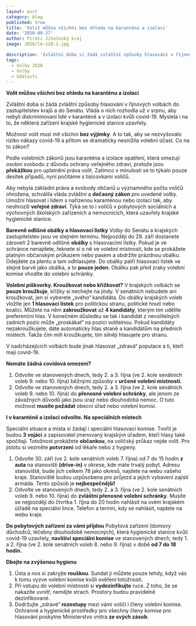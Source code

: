 ```yaml
---
layout: post
category: blog
published: true
title: 'Volit můžou všichni bez ohledu na karanténu a izolaci'
date: '2020-09-27'
author: Piráti Jihočeský kraj
image: 2020/lm-128-2.jpg

description: 'Zvláštní doba si žádá zvláštní způsoby hlasování v říjnových volbách do zastupitelstev krajů a do Senátu. Vláda o nich rozhodla už v srpnu, aby nebyli diskriminovaní lidé v karanténě a v izolaci kvůli covid-19. Myslela i na to, že některá zařízení krajské hygienické stanice uzavřely.'
tags:
  - Volby 2020
  - Volby
  - Události
---
```

**Volit můžou všichni bez ohledu na karanténu a izolaci**

Zvláštní doba si žádá zvláštní způsoby hlasování v říjnových volbách do zastupitelstev krajů a do Senátu. Vláda o nich rozhodla už v srpnu, aby nebyli diskriminovaní lidé v karanténě a v izolaci kvůli covid-19. Myslela i na to, že některá zařízení krajské hygienické stanice uzavřely. 

Možnost volit musí mít všichni **bez výjimky**. A to tak, aby se nezvyšovalo riziko nákazy covid-19 a přitom se dramaticky nesnížila volební účast. Co na to zákon?

Podle volebních zákonů jsou karanténa a izolace opatření, která omezují osobní svobodu z důvodu ochrany veřejného zdraví, protože jsou **překážkou** pro uplatnění práva volit. Zatímco v minulosti se to týkalo pouze desítek případů, nyní počítáme s tisícovkami voličů.

Aby nebyla základní práva a svobody občanů u významného počtu voličů ohrožena, schválila vláda zvláštní a **dočasný zákon** pro uvedené volby. Umožní hlasovat i lidem s nařízenou karanténou nebo izolací tak, aby neohrozili **veřejné zdraví**. Týká se to i voličů v pobytových sociálních a výchovných školských zařízeních a nemocnicích, která uzavřely krajské hygienické stanice.

**Barevně odlišné obálky a hlasovací lístky**
Volby do Senátu a krajských zastupitelstev jsou ve stejném termínu. Nejpozději do 29. září dostanete zároveň 2 barevně odlišné **obálky** s hlasovacími lístky. Pokud je ve schránce nenajdete, řeknete si o ně ve volební místnosti, kde se prokážete platným občanským průkazem nebo pasem a obdržíte prázdnou obálku. 
Odejdete za plentu a tam odhlasujete. Do obálky patří hlasovací lístek ve stejné barvě jako obálka, a to **pouze jeden**. Obálku pak před zraky volební komise vhodíte do volební schránky. 

**Volební piškvorky. Kroužkovat nebo křížkovat?**
V krajských volbách se **pouze kroužkuje**, křížky si nechejte na jindy. V senátních nebudete ani kroužkovat, jen si vyberete „svého“ kandidáta.
Do obálky krajských voleb vložíte jen **1 hlasovací lístek** pro politickou stranu, politické hnutí nebo koalici. Můžete na něm **zakroužkovat** až **4 kandidáty**, kterým tím udělíte preferenční hlas. V konečném důsledku se tak i kandidát z nevolitelných zadních pozic může „proskákat“ na pozici volitelnou. Pokud kandidáty nezakroužkujete, dáte automaticky hlas straně a kandidátům na předních místech. Takže čím míň kroužkujete, tím silněji hlasujete pro stranu.

V nadcházejících volbách bude jinak hlasovat „zdravá“ populace a ti, kteří mají covid-19.

**Nemáte žádná covidová omezení?**
1. Odvolte ve stanovených dnech, tedy 2. a 3. října (ve 2. kole senátních voleb 9. nebo 10. října) běžnými způsoby v **určené volební místnosti**. 
2. Odvolte ve stanovených dnech, tedy 2. a 3. října (ve 2. kole senátních voleb 9. nebo 10. října) do **přenosné volební schránky**, ale jenom ze závažných důvodů jako jsou úraz nebo dlouhodobá nemoc. O tuto možnost **musíte požádat** obecní úřad nebo volební komisi.

**I v karanténě a izolaci odvolíte. Na speciálních místech**

Speciální situace a místa si žádají i speciální hlasovací komise. Tvořit je budou **3 vojáci** a zapisovatel jmenovaný krajským úřadem, kteří hlasy také spočítají.
Totožnost prokážete **občankou**, na voličský průkaz nejde volit. Pro jistotu si vezměte **potvrzení** od lékaře nebo z hygieny.
1. Odvolte 30. září (ve 2. kole senátních voleb 7. října) od 7 do 15 hodin **z auta** na stanovišti **(drive-in)** v okrese, kde máte trvalý pobyt. Adresu stanoviště, bude jich celkem 78 jako okresů, najdete na webu vašeho kraje. Stanoviště budou uzpůsobena pro průjezd a jejich vybavení zajistí armáda. Tento způsob je **nejbezpečnější!**
2. Odvolte ve stanovených dnech, tedy 2. a 3. října (ve 2. kole senátních voleb 9. nebo 10. října) do **zvláštní přenosné volební schránky**. Musíte se nejpozději do čtvrtka 1. října do 20 hodin nahlásit na svém krajském ú)řadě na speciální lince. Telefon a termín, kdy se nahlásit, najdete na webu kraje. 

**Do pobytových zařízení za vámi přijdou**
Pobytová zařízení (domovy důchodců, léčebny dlouhodobě nemocných), která hygienické stanice kvůli covid-19 uzavřely, **navštíví speciální komise** ve stanovených dnech, tedy 1. a 2. října (ve 2. kole senátních voleb 8. nebo 9. října) v době **od 7 do 18 hodin.**

**Dbejte na zvýšenou hygienu**
1. Ústa a nos si zakryjte **rouškou**. Sundat ji můžete pouze tehdy, když vás k tomu vyzve volební komise kvůli ověření totožnosti.
2. Při vstupu do volební místnosti si **vydezinfikujte** ruce. Z toho, že se nakazíte uvnitř, nemějte strach. Prostory budou pravidelně dezinfikované.
3. Dodržujte „zdravé“ **rozestupy** mezi vámi voliči i členy volební komise.
Ochranné a hygienické prostředky pro všechny členy komise pro hlasování poskytne Ministerstvo vnitra **ze svých zásob**.
